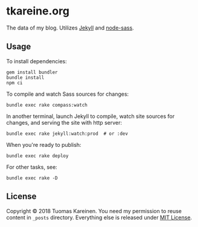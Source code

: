 # tkareine.org

The data of my blog. Utilizes [Jekyll](https://jekyllrb.com/) and
[node-sass](https://github.com/sass/node-sass).

## Usage

To install dependencies:

``` shell
gem install bundler
bundle install
npm ci
```

To compile and watch Sass sources for changes:

``` shell
bundle exec rake compass:watch
```

In another terminal, launch Jekyll to compile, watch site sources for
changes, and serving the site with http server:

``` shell
bundle exec rake jekyll:watch:prod  # or :dev
```

When you're ready to publish:

``` shell
bundle exec rake deploy
```

For other tasks, see:

``` shell
bundle exec rake -D
```

## License

Copyright &copy; 2018 Tuomas Kareinen. You need my permission to reuse
content in `_posts` directory. Everything else is released under [MIT
License](https://opensource.org/licenses/MIT).
